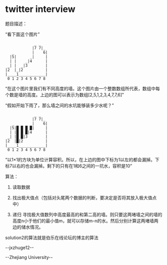 twitter interview
=========================
题目描述：

“看下面这个图片”
```
             _ _ 
            |7 7|_
   _        |    6|
  |5|      _|     |
  | |    _|4      |
 _| |  _|3        |
|2  |_|2          | 
|____1____________|
 0 1 2 3 4 5 6 7 8
```
“在这个图片里我们有不同高度的墙。这个图片由一个整数数组所代表，数组中每个数是墙的高度。上边的图可以表示为数组[2,5,1,2,3,4,7,7,6]”

“假如开始下雨了，那么墙之间的水坑能够装多少水呢？”
```
             _ _ 
            |7 7|_
   _        |    6|
  |5|█ █ █ █|     |
  | |█ █ █|4      |
 _| |█ █|3        |
|2  |█|2          | 
|____1____________|
 0 1 2 3 4 5 6 7 8
```
“以1×1的方块为单位计算容积。所以，在上边的图中下标为1以左的都会漏掉。下标7以右的也会漏掉。剩下的只有在1和6之间的一坑水，容积是10”

算法：

1. 读取数据

2. 找出极大值点（包括对头尾两个数据的判断，要决定是否将其放入极大值点中）

3. 递归 寻找极大值数列中高度最高的和第二高的墙。则只要这两堵墙之间的墙的高度n小于他们的最小值m，就可以存储m-n的水。然后分别计算这两堵墙两边的储水情况。

solution2的算法就是伯乐在线论坛的博主的算法

--jxzhuge12--

--Zhejiang University--